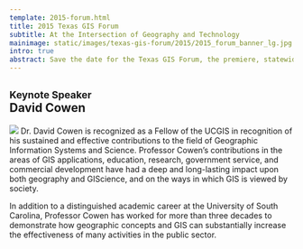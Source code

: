 ```yaml
---
template: 2015-forum.html
title: 2015 Texas GIS Forum
subtitle: At the Intersection of Geography and Technology
mainimage: static/images/texas-gis-forum/2015/2015_forum_banner_lg.jpg
intro: true
abstract: Save the date for the Texas GIS Forum, the premiere, statewide conference dedicated to spatial technology advancements in the government and private sectors.
---
```


<h2><small>Keynote Speaker</small> <br>David Cowen</h2>

<img class="pull-right img-circle" src="{{ m.link('static/images/texas-gis-forum/2015/david_cowen.jpg')}}"> Dr. David Cowen is recognized as a Fellow of the UCGIS in recognition of his sustained and effective contributions to the field of Geographic Information Systems and Science. Professor Cowen’s contributions in the areas of GIS applications, education, research, government service, and commercial development have had a deep and long-lasting impact upon both geography and GIScience, and on the ways in which GIS is viewed by society. 

In addition to a distinguished academic career at the University of South Carolina, Professor Cowen has worked for more than three decades to demonstrate how geographic concepts and GIS can substantially increase the effectiveness of many activities in the public sector.

